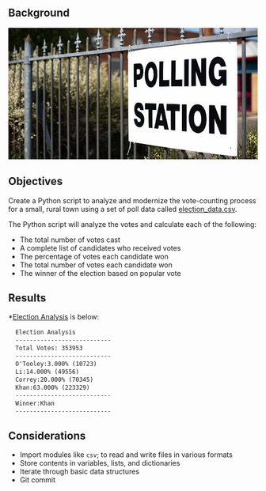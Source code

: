 ## Background

![](https://github.com/jwang711/python-projects/blob/master/Python-Poll-Analysis/image/Vote_counting.jpg)

## Objectives
Create a Python script to analyze and modernize the vote-counting process for a small, rural town using a set of poll data called [election_data.csv](https://github.com/jwang711/python-projects/blob/master/Python-Poll-Analysis/resources/election_data.csv). 

The Python script will analyze the votes and calculate each of the following:
  * The total number of votes cast
  * A complete list of candidates who received votes
  * The percentage of votes each candidate won
  * The total number of votes each candidate won
  * The winner of the election based on popular vote
  
## Results
*[Election Analysis](https://github.com/jwang711/python-projects/blob/master/Python-Poll-Analysis/election_analysis.txt) is below: 
```text
  Election Analysis
  ---------------------------
  Total Votes: 353953
  ---------------------------
  O'Tooley:3.000% (10723)
  Li:14.000% (49556)
  Correy:20.000% (70345)
  Khan:63.000% (223329)
  ---------------------------
  Winner:Khan
  ---------------------------
  ```
## Considerations

  * Import modules like `csv`; to read and write files in various formats
  * Store contents in variables, lists, and dictionaries
  * Iterate through basic data structures
  * Git commit
